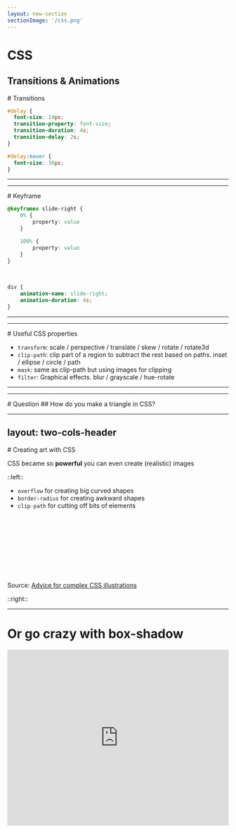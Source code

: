 ```yaml
---
layout: new-section
sectionImage: '/css.png'
---
```


# CSS
Transitions & Animations
---

<MarkerCss />
# Transitions

```css
#delay {
  font-size: 14px;
  transition-property: font-size;
  transition-duration: 4s;
  transition-delay: 2s;
}

#delay:hover {
  font-size: 36px;
}
```

---
---
<MarkerCss />
# Keyframe

```css
@keyframes slide-right {
    0% {
        property: value
    }

    100% {
        property: value
    }
}
```

<br />

```css
div {
    animation-name: slide-right;
    animation-duration: 4s;
}
```
---
---
<MarkerCss />
# Useful CSS properties

- `transform`: scale / perspective / translate / skew / rotate / rotate3d
- `clip-path`: clip part of a region to subtract the rest based on paths. inset / ellipse / circle / path
- `mask`: same as clip-path but using images for clipping
- `filter`: Graphical effects. blur / grayscale / hue-rotate

---
---
<MarkerCss />
# Question
## How do you make a triangle in CSS?

---
layout: two-cols-header
---

<MarkerCss />
# Creating art with CSS


CSS became so **powerful** you can even create (realistic) images

::left::

- `overflow` for creating big curved shapes
- `border-radius` for creating awkward shapes
- `clip-path` for cutting off bits of elements

<br /><br /><br /><br /><br /><br /><br /><br />

Source: [Advice for complex CSS illustrations](https://css-tricks.com/advice-for-complex-css-illustrations/)

::right::

<div class="ml-8">
    <Tweet id="1255207715137339396" scale="0.55" />
</div>

---

# Or go crazy with box-shadow
<MarkerCss />

<iframe height="400" style="width: 100%;" scrolling="no" title="One-Dollar Bill in CSS (single-element)" src="https://codepen.io/alvaromontoro/embed/xxwqVxa?default-tab=result" frameborder="no" loading="lazy" allowtransparency="true" allowfullscreen="true">
  See the Pen <a href="https://codepen.io/alvaromontoro/pen/xxwqVxa">
  One-Dollar Bill in CSS (single-element)</a> by Alvaro Montoro (<a href="https://codepen.io/alvaromontoro">@alvaromontoro</a>)
  on <a href="https://codepen.io">CodePen</a>.
</iframe>